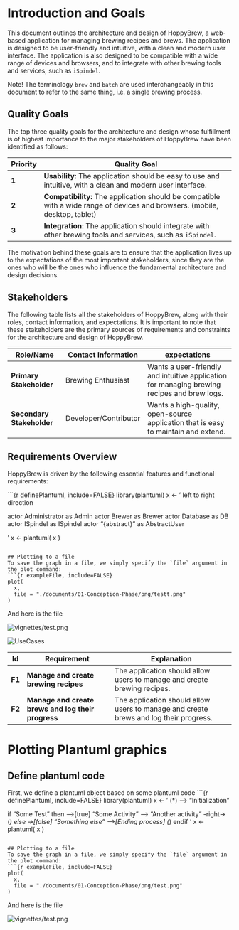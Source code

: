 # Introduction and Goals

This document outlines the architecture and design of HoppyBrew, a web-based application for managing brewing recipes and brews. The application is designed to be user-friendly and intuitive, with a clean and modern user interface. The application is also designed to be compatible with a wide range of devices and browsers, and to integrate with other brewing tools and services, such as `iSpindel`.

Note\! The terminology `brew` and `batch` are used interchangeably in this document to refer to the same thing, i.e. a single brewing process.

## Quality Goals

The top three quality goals for the architecture and design whose fulfillment is of highest importance to the major stakeholders of HoppyBrew have been identified as follows:

| **Priority**  | **Quality Goal** |
| -             | ----- |
| **1**         | **Usability:** The application should be easy to use and intuitive, with a clean and modern user interface. |
| **2**         | **Compatibility:** The application should be compatible with a wide range of devices and browsers. (mobile, desktop, tablet) |
| **3**         | **Integration:** The application should integrate with other brewing tools and services, such as `iSpindel`. |

The motivation behind these goals are to ensure that the application lives up to the expectations of the most important stakeholders, since they are the ones who will be the ones who influence the fundamental architecture and design decisions.

## Stakeholders

The following table lists all the stakeholders of HoppyBrew, along with their roles, contact information, and expectations. It is important to note that these stakeholders are the primary sources of requirements and constraints for the architecture and design of HoppyBrew.

| **Role/Name**             | **Contact Information** | **expectations**                                                                            |
| ------------------------- | ----------------------- | ------------------------------------------------------------------------------------------- |
| **Primary Stakeholder**   | Brewing Enthusiast      | Wants a user-friendly and intuitive application for managing brewing recipes and brew logs. |
| **Secondary Stakeholder** | Developer/Contributor   | Wants a high-quality, open-source application that is easy to maintain and extend.          |

## Requirements Overview

HoppyBrew is driven by the following essential features and functional requirements:

\`\`\`{r definePlantuml, include=FALSE} library(plantuml) x \<- ’ left to right direction

actor Administrator as Admin actor Brewer as Brewer actor Database as DB actor ISpindel as ISpindel actor “{abstract}” as AbstractUser

’ x \<- plantuml( x )

```` 

## Plotting to a file
To save the graph in a file, we simply specify the `file` argument in the plot command:
```{r exampleFile, include=FALSE}
plot(
  x,
  file = "./documents/01-Conception-Phase/png/testt.png"
)
````

And here is the file

![vignettes/test.png](/home/asbjorn/Nextcloud/repo/iu-project-software-engineering/documents/01-Conception-Phase/png/testt.png)

![UseCases](/home/asbjorn/Nextcloud/repo/iu-project-software-engineering/documents/01-Conception-Phase/png/Use-Case-Diagram-HoppyBrew.png)

| **Id** | **Requirement**                                    | **Explanation**                                                                       |
| ------ | -------------------------------------------------- | ------------------------------------------------------------------------------------- |
| **F1** | **Manage and create brewing recipes**              | The application should allow users to manage and create brewing recipes.              |
| **F2** | **Manage and create brews and log their progress** | The application should allow users to manage and create brews and log their progress. |

# Plotting Plantuml graphics

## Define plantuml code

First, we define a plantuml object based on some plantuml code \`\`\`{r definePlantuml, include=FALSE} library(plantuml) x \<- ’ (\*) –\> “Initialization”

if “Some Test” then –\>\[true\] “Some Activity” –\> “Another activity” -right-\> (*) else -\>\[false\] “Something else” –\>\[Ending process\] (*) endif ’ x \<- plantuml( x )

```` 

## Plotting to a file
To save the graph in a file, we simply specify the `file` argument in the plot command:
```{r exampleFile, include=FALSE}
plot(
  x,
  file = "./documents/01-Conception-Phase/png/test.png"
)
````

And here is the file

![vignettes/test.png](/home/asbjorn/Nextcloud/repo/iu-project-software-engineering/documents/01-Conception-Phase/png/test.png)
